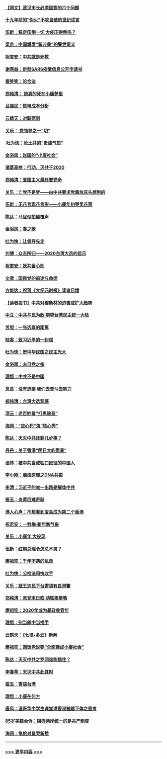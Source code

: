 #### [【网文】武汉市长必须回答的六个问题](../pages/nsc993/n11813848.md?t=01231002) 
#### [十九年前的“伪火”不攻自破的世纪谎言](../pages/nsc993/n11813238.md?t=01231002) 
#### [伍新：稳定压倒一切 大疫压得倒吗？](../pages/nsc993/n11812634.md?t=01231002) 
#### [梁京：中国爆发“新非典”的警世意义](../pages/nsc993/n11812554.md?t=01231002) 
#### [祝君安：中共就是邪教](../pages/nsc993/n11812431.md?t=01231002) 
#### [谢燕益：新型SARS疫情信息公开申请书](../pages/nsc993/n11808840.md?t=01231002) 
#### [蜀笑笑：论合法](../pages/nsc993/n11808064.md?t=01231002) 
#### [郑纯清： 她真的死在小康梦里](../pages/nsc993/n11806623.md?t=01231002) 
#### [吕锡民：核电成本分析](../pages/nsc993/n11806284.md?t=01231002) 
#### [云鹤天：对联两则](../pages/nsc993/n11805957.md?t=01231002) 
#### [关乐： 党领导之一“切”](../pages/nsc993/n11804505.md?t=01231002) 
#### [ 吐为快：论土共的“贵族气质”](../pages/nsc993/n11804490.md?t=01231002) 
#### [金浴凤：赵国的“小康社会”](../pages/nsc993/n11804452.md?t=01231002) 
#### [诸葛高参：行动，灭共于2020](../pages/nsc993/n11804120.md?t=01231002) 
#### [郑纯清：爱国主义最终要党命](../pages/nsc993/n11802197.md?t=01231002) 
#### [关乐：亡党不是梦——由中共要求党章放床头想到的](../pages/nsc993/n11802156.md?t=01231002) 
#### [伍新：无花言现花言形——小康年初哭吴花燕](../pages/nsc993/n11800044.md?t=01231002) 
#### [陈达：马屁似拍颠覆声](../pages/nsc993/n11800010.md?t=01231002) 
#### [金浴凤：春之歌](../pages/nsc993/n11797687.md?t=01231002) 
#### [吐为快：让领导先走](../pages/nsc993/n11797512.md?t=01231002) 
#### [刘博：众志所归——2020台湾大选的启示](../pages/nsc993/n11796878.md?t=01231002) 
#### [祝君安：妖共畜心剖](../pages/nsc993/n11794273.md?t=01231002) 
#### [文武：国民党的前途与命运](../pages/nsc993/n11794198.md?t=01231002) 
#### [方能达：祝贺《大纪元时报》读者日增](../pages/nsc993/n11793807.md?t=01231002) 
#### [【读者投书】中共对穆斯林的迫害成扩大趋势](../pages/nsc993/n11791371.md?t=01231002) 
#### [中立：中共与民为敌 期望台湾民主统一大陆](../pages/nsc993/n11790392.md?t=01231002) 
#### [苦胆：一张选票的距离](../pages/nsc993/n11788914.md?t=01231002) 
#### [陆客：致习近平的一封信](../pages/nsc993/n11788867.md?t=01231002) 
#### [吐为快：贺中华民国之民主光大](../pages/nsc993/n11788618.md?t=01231002) 
#### [金浴凤：末日党之像](../pages/nsc993/n11787475.md?t=01231002) 
#### [理悟：中共不是中国](../pages/nsc993/n11787463.md?t=01231002) 
#### [念贲：没有选票  我们去奋斗去努力](../pages/nsc993/n11787398.md?t=01231002) 
#### [郑纯清：台湾大选观感](../pages/nsc993/n11786210.md?t=01231002) 
#### [项云：老百姓看“打黑除恶”](../pages/nsc993/n11785398.md?t=01231002) 
#### [海网：“空心朽”演“核心秀”](../pages/nsc993/n11783874.md?t=01231002) 
#### [陈达：天灭中共还剩几步棋？](../pages/nsc993/n11783719.md?t=01231002) 
#### [丹丹：关于香港“明日大屿愿景”](../pages/nsc993/n11783273.md?t=01231002) 
#### [张林：被中共当成牲口奴役的中国人](../pages/nsc993/n11782397.md?t=01231002) 
#### [李小刚：脑控原理之DNA共振](../pages/nsc993/n11780962.md?t=01231002) 
#### [李清：习近平的唯一出路是解体中共](../pages/nsc993/n11780866.md?t=01231002) 
#### [振玉：炎黄巨难奇耻](../pages/nsc993/n11779632.md?t=01231002) 
#### [港人心声：不想看到宝岛成为第二个香港](../pages/nsc993/n11778817.md?t=01231002) 
#### [祝君安：一剪梅‧新年新气象](../pages/nsc993/n11776340.md?t=01231002) 
#### [关乐：小康年 大役现](../pages/nsc993/n11774213.md?t=01231002) 
#### [伍新：红朝总理令怎总不灵？](../pages/nsc993/n11770813.md?t=01231002) 
#### [廖祖笙：千年不遇的乱政](../pages/nsc993/n11770373.md?t=01231002) 
#### [吐为快：公检法司快收手](../pages/nsc993/n11770359.md?t=01231002) 
#### [关乐：就王志民下台寄语有良港警](../pages/nsc993/n11769903.md?t=01231002) 
#### [郑纯清：恶党末日临 动辄挨掌嘴](../pages/nsc993/n11769356.md?t=01231002) 
#### [廖祖笙：2020年或为暴政收官年](../pages/nsc993/n11768216.md?t=01231002) 
#### [理悟：别当郎中当推手](../pages/nsc993/n11768243.md?t=01231002) 
#### [云鹤天：《七律▪冬云》新解](../pages/nsc993/n11768204.md?t=01231002) 
#### [廖祖笙：饿饭党说要“全面建成小康社会”](../pages/nsc993/n11767482.md?t=01231002) 
#### [陈达：天灭中共之罗网谁能挡住？](../pages/nsc993/n11767465.md?t=01231002) 
#### [李春草：天灭中共此其时](../pages/nsc993/n11767452.md?t=01231002) 
#### [振玉：寄语台湾](../pages/nsc993/n11767432.md?t=01231002) 
#### [理悟：小康在何方](../pages/nsc993/n11767394.md?t=01231002) 
#### [唐风：温哥华中学生课堂讲香港被踢下体之思考](../pages/nsc993/n11766848.md?t=01231002) 
#### [85岁美籍台侨：阻碍两岸统一的是共产制度](../pages/nsc993/n11765043.md?t=01231002) 
#### [海网：龟蛇对鼠哭新愁](../pages/nsc993/n11764895.md?t=01231002) 

----
#### [ >>> 更早内容 <<< ](../indexes/nsc993-earlier.md)
